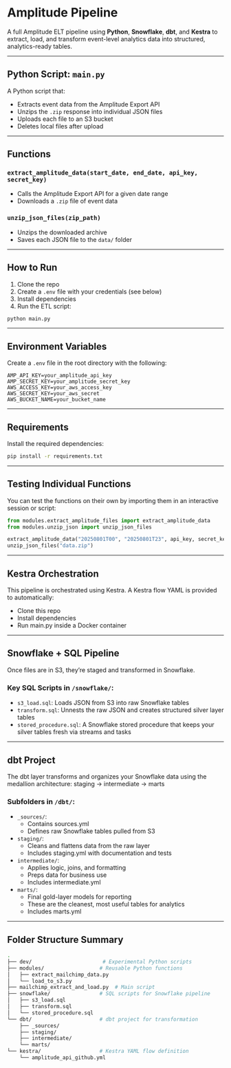 # Amplitude Pipeline

A full Amplitude ELT pipeline using **Python**, **Snowflake**, **dbt**, and **Kestra** to extract, load, and transform event-level analytics data into structured, analytics-ready tables.

---

## Python Script: `main.py`
A Python script that:
- Extracts event data from the Amplitude Export API
- Unzips the `.zip` response into individual JSON files
- Uploads each file to an S3 bucket
- Deletes local files after upload

---

## Functions

 ### `extract_amplitude_data(start_date, end_date, api_key, secret_key)`
- Calls the Amplitude Export API for a given date range
- Downloads a `.zip` file of event data

### `unzip_json_files(zip_path)`
- Unzips the downloaded archive
- Saves each JSON file to the `data/` folder

---

## How to Run

1. Clone the repo  
2. Create a `.env` file with your credentials (see below)  
3. Install dependencies  
4. Run the ETL script:

```bash
python main.py
```

---

## Environment Variables

Create a `.env` file in the root directory with the following:

```dotenv
AMP_API_KEY=your_amplitude_api_key
AMP_SECRET_KEY=your_amplitude_secret_key
AWS_ACCESS_KEY=your_aws_access_key
AWS_SECRET_KEY=your_aws_secret
AWS_BUCKET_NAME=your_bucket_name
```

---

## Requirements

Install the required dependencies:

```bash
pip install -r requirements.txt
```

---

## Testing Individual Functions

You can test the functions on their own by importing them in an interactive session or script:

```python
from modules.extract_amplitude_files import extract_amplitude_data
from modules.unzip_json import unzip_json_files

extract_amplitude_data("20250801T00", "20250801T23", api_key, secret_key)
unzip_json_files("data.zip")
```

---

## Kestra Orchestration
This pipeline is orchestrated using Kestra. A Kestra flow YAML is provided to automatically:
- Clone this repo
- Install dependencies
- Run main.py inside a Docker container

---

## Snowflake + SQL Pipeline
Once files are in S3, they’re staged and transformed in Snowflake.

### Key SQL Scripts in `/snowflake/`:
- `s3_load.sql`: Loads JSON from S3 into raw Snowflake tables
- `transform.sql`: Unnests the raw JSON and creates structured silver layer tables
- `stored_procedure.sql`: A Snowflake stored procedure that keeps your silver tables fresh via streams and tasks

---

## dbt Project
The dbt layer transforms and organizes your Snowflake data using the medallion architecture: staging → intermediate → marts

### Subfolders in `/dbt/`:
- `_sources/`:
  - Contains sources.yml
  - Defines raw Snowflake tables pulled from S3
- `staging/`:
  - Cleans and flattens data from the raw layer
  - Includes staging.yml with documentation and tests
- `intermediate/`:
  - Applies logic, joins, and formatting
  - Preps data for business use
  - Includes intermediate.yml
- `marts/`:
  - Final gold-layer models for reporting
  - These are the cleanest, most useful tables for analytics
  - Includes marts.yml

---

## Folder Structure Summary
```bash
.
├── dev/                       # Experimental Python scripts
├── modules/                  # Reusable Python functions
│   ├── extract_mailchimp_data.py
│   └── load_to_s3.py
├── mailchimp_extract_and_load.py  # Main script
├── snowflake/                # SQL scripts for Snowflake pipeline
│   ├── s3_load.sql
│   ├── transform.sql
│   └── stored_procedure.sql
└── dbt/                      # dbt project for transformation
    ├── _sources/
    ├── staging/
    ├── intermediate/
    └── marts/
└── kestra/                   # Kestra YAML flow definition
    └── amplitude_api_github.yml
```
